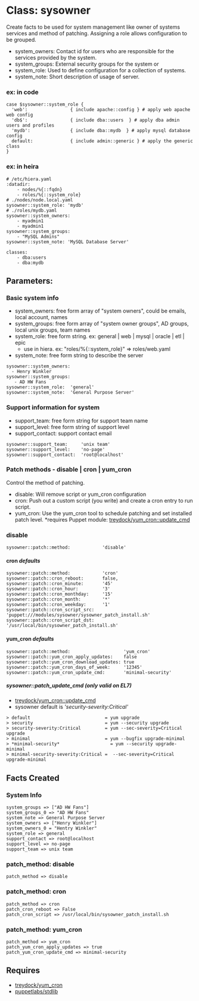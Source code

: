 # Class: sysowner

Create facts to be used for system management like owner of systems services and method of patching. Assigning a role allows configuration to be grouped. 

  - system_owners: Contact id for users who are responsible for the services provided by the system. 
  - system_groups: External security groups for the system or
  - system_role: Used to define configuration for a collection of systems. 
  - system_note: Short description of usage of server. 
  
### ex: in code 
```
case $sysowner::system_role {
  'web':                { include apache::config } # apply web apache web config 
  'db$':                { include dba::users  } # apply dba admin users and profiles
  'mydb':               { include dba::mydb  } # apply mysql database config
  default:              { include admin::generic } # apply the generic class
}
```
### ex: in heira
```
# /etc/hiera.yaml
:datadir:
    - nodes/%{::fqdn}
    - roles/%{::system_role}
# ./nodes/node.local.yaml
sysowner::system_role: 'mydb'
# ./roles/mydb.yaml
sysowner::system_owners:
    - myadmin1
    - myadmin1
sysowner::system_groups:
    - "MySQL Admins"
sysowner::system_note: 'MySQL Database Server'

classes:
    - dba:users
    - dba:mydb
```
## Parameters: 

### Basic system info
  - system_owners: free form array of "system owners", could be emails, local account, names
  - system_groups: free form array of "system owner groups", AD groups, local unix groups, team names
  - system_role: free form string. ex: general | web | mysql | oracle | etl | epic
    * use in hiera. ex: "roles/%{::system_role}" => roles/web.yaml
  - system_note: free form string to describe the server
  
```
sysowner::system_owners: 
  - Henry Winkler
sysowner::system_groups:
   - AD HW Fans
sysowner::system_role:  'general'
sysowner::system_note:  'General Purpose Server'
```

### Support information for system
  - support_team: free form string for support team name
  - support_level: free form string of support level
  - support_contact: support contact email

```
sysowner::support_team:     'unix team'
sysowner::support_level:    'no-page'
sysowner::support_contact:  'root@localhost'
```
### Patch methods - disable | cron | yum_cron
  Control the method of patching. 
  - disable: Will remove script or yum_cron configuration 
  - cron: Push out a custom script (you write) and create a cron entry to run script. 
  - yum_cron: Use the yum_cron tool to schedule patching and set installed patch level.
    *requires Puppet module: [treydock/yum_cron::update_cmd](https://forge.puppetlabs.com/treydock/)
### disable 
```
sysowner::patch::method:            'disable'
```
#### cron *defaults*
```
sysowner::patch::method:            'cron'
sysowner::patch::cron_reboot:       false, 
sysowner::patch::cron_minute:       '45'
sysowner::patch::cron_hour:         '3'
sysowner::patch::cron_monthday:     '15'
sysowner::patch::cron_month:        '*'
sysowner::patch::cron_weekday:      '1'
sysowner::patch::cron_script_src:   'puppet:///modules/sysowner/sysowner_patch_install.sh'
sysowner::patch::cron_script_dst:   '/usr/local/bin/sysowner_patch_install.sh'
```
#### yum_cron *defaults*
```
sysowner::patch::method:                    'yum_cron'
sysowner::patch::yum_cron_apply_updates:    false
sysowner::patch::yum_cron_download_updates: true
sysowner::patch::yum_cron_days_of_week:     '12345'
sysowner::patch::yum_cron_update_cmd:       'minimal-security'
```
##### sysowner::patch_update_cmd (only valid on EL7)
  - [treydock/yum_cron::update_cmd](https://forge.puppetlabs.com/treydock/yum_cron#update_cmd)
  - sysowner default is *'security-severity:Critical'*
```
> default                            = yum upgrade
> security                           = yum --security upgrade
> security-severity:Critical         = yum --sec-severity=Critical upgrade
> minimal                            = yum --bugfix upgrade-minimal
> *minimal-security*                   = yum --security upgrade-minimal
> minimal-security-severity:Critical =  --sec-severity=Critical upgrade-minimal
```
## Facts Created
### System Info
```
system_groups => ["AD HW Fans"]
system_groups_0 => "AD HW Fans"
system_note => General Purpose Server
system_owners => ["Henry Winkler"]
system_owners_0 = "Hentry Winkler"
system_role => general
support_contact => root@localhost
support_level => no-page
support_team => unix team
```
### patch_method: disable 
```
patch_method => disable
```
### patch_method: cron
```
patch_method => cron
patch_cron_reboot => False
patch_cron_script => /usr/local/bin/sysowner_patch_install.sh
```
### patch_method: yum_cron
```
patch_method => yum_cron
patch_yum_cron_apply_updates => true
patch_yum_cron_update_cmd => minimal-security
```
## Requires

  - [treydock/yum_cron](https://forge.puppetlabs.com/treydock/yum_cron)
  - [puppetlabs/stdlib](https://forge.puppetlabs.com/puppetlabs/stdlib)
